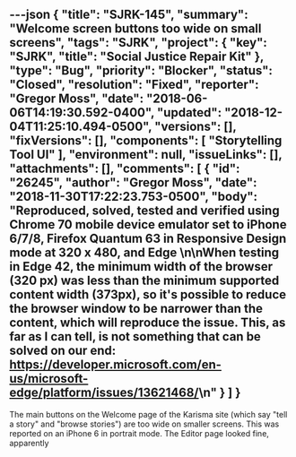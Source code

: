 ---json
{
  "title": "SJRK-145",
  "summary": "Welcome screen buttons too wide on small screens",
  "tags": "SJRK",
  "project": {
    "key": "SJRK",
    "title": "Social Justice Repair Kit"
  },
  "type": "Bug",
  "priority": "Blocker",
  "status": "Closed",
  "resolution": "Fixed",
  "reporter": "Gregor Moss",
  "date": "2018-06-06T14:19:30.592-0400",
  "updated": "2018-12-04T11:25:10.494-0500",
  "versions": [],
  "fixVersions": [],
  "components": [
    "Storytelling Tool UI"
  ],
  "environment": null,
  "issueLinks": [],
  "attachments": [],
  "comments": [
    {
      "id": "26245",
      "author": "Gregor Moss",
      "date": "2018-11-30T17:22:23.753-0500",
      "body": "Reproduced, solved, tested and verified using Chrome 70 mobile device emulator set to iPhone 6/7/8, Firefox Quantum 63 in Responsive Design mode at 320 x 480, and Edge&#x20;\n\nWhen testing in Edge 42, the minimum width of the browser (320 px) was less than the minimum supported content width (373px), so it's possible to reduce the browser window to be narrower than the content, which will reproduce the issue. This, as far as I can tell, is not something that can be solved on our end: <https://developer.microsoft.com/en-us/microsoft-edge/platform/issues/13621468/>\n"
    }
  ]
}
---
The main buttons on the Welcome page of the Karisma site (which say "tell a story" and "browse stories") are too wide on smaller screens. This was reported on an iPhone 6 in portrait mode. The Editor page looked fine, apparently

        